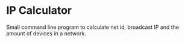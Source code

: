 IP Calculator
===

Small command line program to calculate net id, broadcast IP and the amount of devices in a network.


